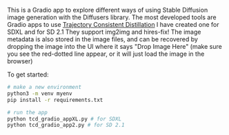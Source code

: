 This is a Gradio app to explore different ways of using Stable Diffusion image generation with the Diffusers library.
The most developed tools are Gradio apps to use [Trajectory Consistent Distillation](https://mhh0318.github.io/tcd/)
I have created one for SDXL and for SD 2.1
They support img2img and hires-fix!
The image metadata is also stored in the image files, and can be recovered by dropping the image into the UI where it says "Drop Image Here" (make sure you see the red-dotted line appear, or it will just load the image in the browser)

To get started:

```bash
# make a new environment
python3 -m venv myenv
pip install -r requirements.txt

# run the app
python tcd_gradio_appXL.py # for SDXL
python tcd_gradio_app2.py # for SD 2.1
```
